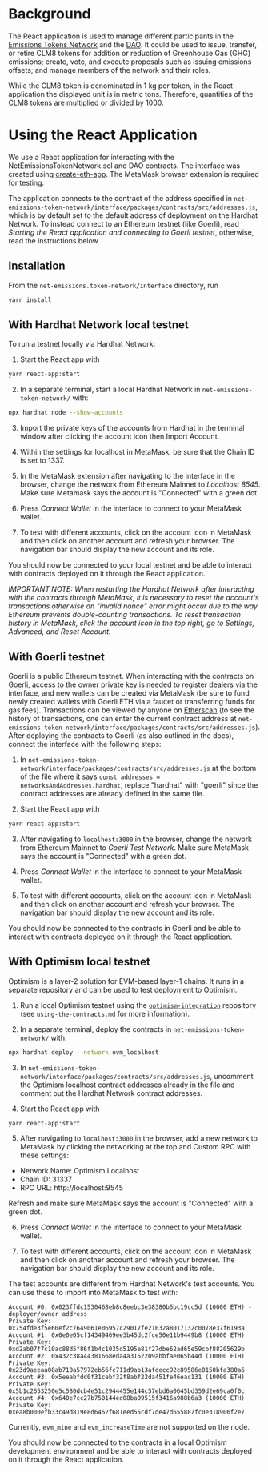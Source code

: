 # Background

The React application is used to manage different participants in the [Emissions Tokens Network](https://wiki.hyperledger.org/display/CASIG/Emissions+Tokens+Network+Project) and the
[DAO](https://wiki.hyperledger.org/display/CASIG/DAO+Project).  It could be used to issue, transfer, or retire CLM8 tokens for addition or reduction of Greenhouse Gas (GHG) emissions;
create, vote, and execute proposals such as issuing emissions offsets; and manage members of the network and their roles.

While the CLM8 token is denominated in 1 kg per token, in the React application the displayed unit is in metric tons.  Therefore, quantities of the CLM8 tokens are
multiplied or divided by 1000.

# Using the React Application

We use a React application for interacting with the NetEmissionsTokenNetwork.sol and DAO contracts. The interface was created using [create-eth-app](https://github.com/PaulRBerg/create-eth-app). The MetaMask browser extension is required for testing.

The application connects to the contract of the address specified in `net-emissions-token-network/interface/packages/contracts/src/addresses.js`, which is by default set to the default address of deployment on the Hardhat Network. To instead connect to an Ethereum testnet (like Goerli), read *Starting the React application and connecting to Goerli testnet*, otherwise, read the instructions below.

## Installation

From the `net-emissions.token-network/interface` directory, run

```bash
yarn install
```

## With Hardhat Network local testnet

To run a testnet locally via Hardhat Network:

1. Start the React app with

```bash
yarn react-app:start
```

2. In a separate terminal, start a local Hardhat Network in `net-emissions-token-network/` with:

```bash
npx hardhat node --show-accounts
```

3. Import the private keys of the accounts from Hardhat in the terminal window after clicking the account icon then Import Account.

4. Within the settings for localhost in MetaMask, be sure that the Chain ID is set to 1337.

5. In the MetaMask extension after navigating to the interface in the browser, change the network from Ethereum Mainnet to _Localhost 8545_. Make sure Metamask says the account is "Connected" with a green dot.

6. Press _Connect Wallet_ in the interface to connect to your MetaMask wallet.

7. To test with different accounts, click on the account icon in MetaMask and then click on another account and refresh your browser. The navigation bar should display the new account and its role.

You should now be connected to your local testnet and be able to interact with contracts deployed on it through the React application.

_IMPORTANT NOTE: When restarting the Hardhat Network after interacting with the contracts through MetaMask, it is necessary to reset the account's transactions otherwise an "invalid nonce" error might occur due to the way Ethereum prevents double-counting transactions. To reset transaction history in MetaMask, click the account icon in the top right, go to Settings, Advanced, and Reset Account._

## With Goerli testnet

Goerli is a public Ethereum testnet. When interacting with the contracts on Goerli, access to the owner private key is needed to register dealers via the interface, and new wallets can be created via MetaMask (be sure to fund newly created wallets with Goerli ETH via a faucet or transferring funds for gas fees). Transactions can be viewed by anyone on [Etherscan](https://goerli.etherscan.io/) (to see the history of transactions, one can enter the current contract address at `net-emissions-token-network/interface/packages/contracts/src/addresses.js`). After deploying the contracts to Goerli (as also outlined in the docs), connect the interface with the following steps:

1. In `net-emissions-token-network/interface/packages/contracts/src/addresses.js` at the bottom of the file where it says `const addresses = networksAndAddresses.hardhat`, replace "hardhat" with "goerli" since the contract addresses are already defined in the same file.

2. Start the React app with

```bash
yarn react-app:start
```

3. After navigating to `localhost:3000` in the browser, change the network from Ethereum Mainnet to _Goerli Test Network_. Make sure MetaMask says the account is "Connected" with a green dot.

4. Press _Connect Wallet_ in the interface to connect to your MetaMask wallet.

5. To test with different accounts, click on the account icon in MetaMask and then click on another account and refresh your browser. The navigation bar should display the new account and its role.

You should now be connected to the contracts in Goerli and be able to interact with contracts deployed on it through the React application.

## With Optimism local testnet

Optimism is a layer-2 solution for EVM-based layer-1 chains. It runs in a separate repository and can be used to test deployment to Optimism.

1. Run a local Optimism testnet using the [`optimism-integration`](https://github.com/ethereum-optimism/optimism-integration) repository (see `using-the-contracts.md` for more information).

2. In a separate terminal, deploy the contracts in `net-emissions-token-network/` with:

```bash
npx hardhat deploy --network ovm_localhost
```

3. In `net-emissions-token-network/interface/packages/contracts/src/addresses.js`, uncomment the Optimism localhost contract addresses already in the file and comment out the Hardhat Network contract addresses.

4. Start the React app with

```bash
yarn react-app:start
```

5. After navigating to `localhost:3000` in the browser, add a new network to MetaMask by clicking the networking at the top and Custom RPC with these settings:

- Network Name: Optimism Localhost
- Chain ID: 31337
- RPC URL: http://localhost:9545

Refresh and make sure MetaMask says the account is "Connected" with a green dot.

6. Press _Connect Wallet_ in the interface to connect to your MetaMask wallet.

7. To test with different accounts, click on the account icon in MetaMask and then click on another account and refresh your browser. The navigation bar should display the new account and its role.

The test accounts are different from Hardhat Network's test accounts. You can use these to import into MetaMask to test with:

```
Account #0: 0x023ffdc1530468eb8c8eebc3e38380b5bc19cc5d (10000 ETH) - deployer/owner address
Private Key: 0x754fde3f5e60ef2c7649061e06957c29017fe21032a8017132c0078e37f6193a
Account #1: 0x0e0e05cf14349469ee3b45dc2fce50e11b9449b8 (10000 ETH)
Private Key: 0xd2ab07f7c10ac88d5f86f1b4c1035d5195e81f27dbe62ad65e59cbf88205629b
Account #2: 0x432c38a44381668eda4a3152209abbfae065b44d (10000 ETH)
Private Key: 0x23d9aeeaa08ab710a57972eb56fc711d9ab13afdecc92c89586e0150bfa380a6
Account #3: 0x5eeabfdd0f31cebf32f8abf22da451fe46eac131 (10000 ETH)
Private Key: 0x5b1c2653250e5c580dcb4e51c2944455e144c57ebd6a0645bd359d2e69ca0f0c
Account #4: 0x640e7cc27b750144ed08ba09515f3416a988b6a3 (10000 ETH)
Private Key: 0xea8b000efb33c49d819e8d6452f681eed55cdf7de47d655887fc0e318906f2e7
```

Currently, `evm_mine` and `evm_increaseTime` are not supported on the node.

You should now be connected to the contracts in a local Optimism development environment and be able to interact with contracts deployed on it through the React application.
